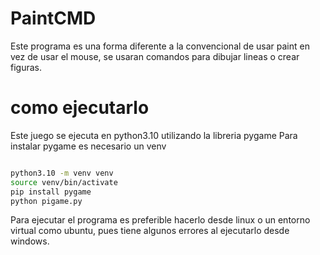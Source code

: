 # PaintCMD
Este programa es una forma diferente a la convencional de usar paint
en vez de usar el mouse, se usaran comandos para dibujar lineas o 
crear figuras.
# como ejecutarlo
Este juego se ejecuta en python3.10 utilizando la libreria pygame
Para instalar pygame es necesario un venv 
```bash

python3.10 -m venv venv
source venv/bin/activate
pip install pygame
python pigame.py
```
Para ejecutar el programa es preferible hacerlo desde linux o un entorno virtual como ubuntu, pues tiene algunos errores
al ejecutarlo desde windows.
